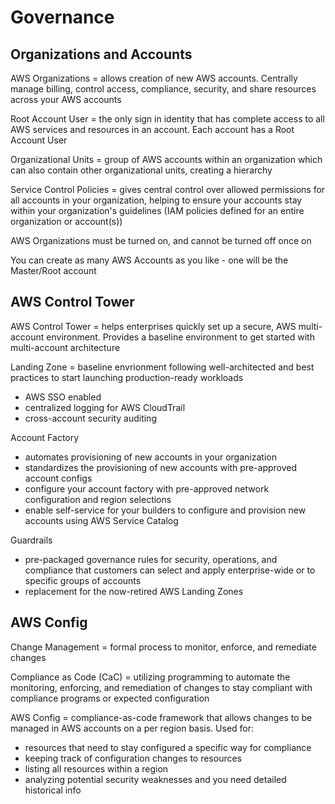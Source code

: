 # Governance

## Organizations and Accounts

AWS Organizations = allows creation of new AWS accounts. Centrally manage billing, control access, compliance, security, and share resources across your AWS accounts

Root Account User = the only sign in identity that has complete access to all AWS services and resources in an account. Each account has a Root Account User

Organizational Units = group of AWS accounts within an organization which can also contain other organizational units, creating a hierarchy

Service Control Policies = gives central control over allowed permissions for all accounts in your organization, helping to ensure your accounts stay within your organization's guidelines (IAM policies defined for an entire organization or account(s))

AWS Organizations must be turned on, and cannot be turned off once on

You can create as many AWS Accounts as you like - one will be the Master/Root account

## AWS Control Tower

AWS Control Tower = helps enterprises quickly set up a secure, AWS multi-account environment. Provides a baseline environment to get started with multi-account architecture

Landing Zone = baseline envrionment following well-architected and best practices to start launching production-ready workloads

- AWS SSO enabled
- centralized logging for AWS CloudTrail
- cross-account security auditing

Account Factory

- automates provisioning of new accounts in your organization
- standardizes the provisioning of new accounts with pre-approved account configs
- configure your account factory with pre-approved network configuration and region selections
- enable self-service for your builders to configure and provision new accounts using AWS Service Catalog

Guardrails

- pre-packaged governance rules for security, operations, and compliance that customers can select and apply enterprise-wide or to specific groups of accounts
- replacement for the now-retired AWS Landing Zones

## AWS Config

Change Management = formal process to monitor, enforce, and remediate changes

Compliance as Code (CaC) = utilizing programming to automate the monitoring, enforcing, and remediation of changes to stay compliant with compliance programs or expected configuration

AWS Config = compliance-as-code framework that allows changes to be managed in AWS accounts on a per region basis. Used for:

- resources that need to stay configured a specific way for compliance
- keeping track of configuration changes to resources
- listing all resources within a region
- analyzing potential security weaknesses and you need detailed historical info
